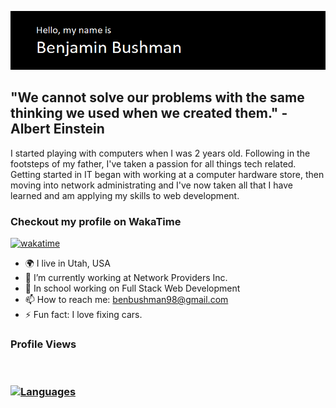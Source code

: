 ![read me banner.](./header.png)

## "We cannot solve our problems with the same thinking we used when we created them." - Albert Einstein

I started playing with computers when I was 2 years old. Following in the footsteps of my father, I've taken a passion for all things tech related. Getting started in IT began with working at a computer hardware store, then moving into network administrating and I've now taken all that I have learned and am applying my skills to web development.


### Checkout my profile on WakaTime
[![wakatime](https://wakatime.com/badge/user/d5bf7d44-40df-44fa-8584-1d216fc91153.svg)](https://wakatime.com/@d5bf7d44-40df-44fa-8584-1d216fc91153)

- 🌍 I live in Utah, USA
- 🔭 I’m currently working at Network Providers Inc.
- 💬 In school working on Full Stack Web Development
- 📫 How to reach me: benbushman98@gmail.com
- ⚡ Fun fact: I love fixing cars.

### Profile Views
<img src="https://komarev.com/ghpvc/?username=benbushman98&style=flat-square&color=blue" alt=""/>

### <a href="https://github.com/benbushman98" align="left"><img src="https://github-readme-stats.vercel.app/api/top-langs/?username=benbushman98&langs_count=10&layout=compact&title_color=474647&text_color=474647&icon_color=3382ed&bg_color=ffffff&hide_border=true&locale=en&custom_title=Languages" alt="Languages" /></a>
